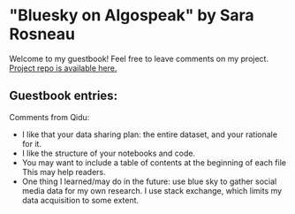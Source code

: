 # "Bluesky on Algospeak" by Sara Rosneau
Welcome to my guestbook! Feel free to leave comments on my project.  
[Project repo is available here.](https://github.com/Data-Science-for-Linguists-2025/Algospeak-on-Bluesky)

## Guestbook entries:

Comments from Qidu:
- I like that your data sharing plan: the entire dataset, and your rationale for it.
- I like the structure of your notebooks and code.
- You may want to include a table of contents at the beginning of each file 
    This may help readers.
- One thing I learned/may do in the future: use blue sky to gather social media data for my own research. I use 
    stack exchange, which limits my data acquisition to some extent. 